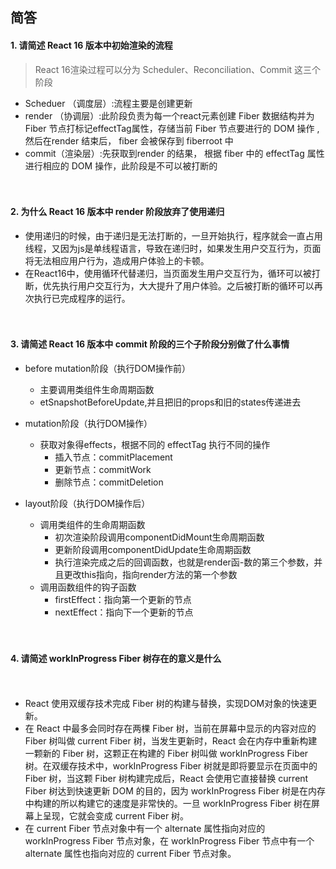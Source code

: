 ## 简答



#### 1. 请简述 React 16 版本中初始渲染的流程
>React 16渲染过程可以分为 Scheduler、Reconciliation、Commit 这三个阶段
- Scheduer （调度层）:流程主要是创建更新
- render （协调层）:此阶段负责为每一个react元素创建 Fiber 数据结构并为 Fiber 节点打标记effectTag属性，存储当前 Fiber 节点要进行的 DOM 操作 ,然后在render 结束后， fiber 会被保存到 fiberroot 中
- commit（渲染层）:先获取到render 的结果， 根据 fiber 中的 effectTag 属性进行相应的 DOM 操作，此阶段是不可以被打断的


　

#### 2. 为什么 React 16 版本中 render 阶段放弃了使用递归

- 使用递归的时候，由于递归是无法打断的，一旦开始执行，程序就会一直占用线程，又因为js是单线程语言，导致在递归时，如果发生用户交互行为，页面将无法相应用户行为，造成用户体验上的卡顿。
- 在React16中，使用循环代替递归，当页面发生用户交互行为，循环可以被打断，优先执行用户交互行为，大大提升了用户体验。之后被打断的循环可以再次执行已完成程序的运行。
　

　

#### 3. 请简述 React 16 版本中 commit 阶段的三个子阶段分别做了什么事情
- before mutation阶段（执行DOM操作前）
  - 主要调用类组件生命周期函数
  - etSnapshotBeforeUpdate,并且把旧的props和旧的states传递进去
- mutation阶段（执行DOM操作）

  - 获取对象得effects，根据不同的 effectTag 执行不同的操作
    - 插入节点：commitPlacement
    - 更新节点：commitWork
    - 删除节点：commitDeletion
- layout阶段（执行DOM操作后）

  - 调用类组件的生命周期函数
    - 初次渲染阶段调用componentDidMount生命周期函数
    - 更新阶段调用componentDidUpdate生命周期函数
    - 执行渲染完成之后的回调函数，也就是render函-数的第三个参数，并且更改this指向，指向render方法的第一个参数
  - 调用函数组件的钩子函数
    - firstEffect：指向第一个更新的节点
    - nextEffect：指向下一个更新的节点
　

　

#### 4. 请简述 workInProgress Fiber 树存在的意义是什么

　
- React 使用双缓存技术完成 Fiber 树的构建与替换，实现DOM对象的快速更新。
- 在 React 中最多会同时存在两棵 Fiber 树，当前在屏幕中显示的内容对应的 Fiber 树叫做 current Fiber 树，当发生更新时，React 会在内存中重新构建一颗新的 Fiber 树，这颗正在构建的 Fiber 树叫做 workInProgress Fiber 树。在双缓存技术中，workInProgress Fiber 树就是即将要显示在页面中的 Fiber 树，当这颗 Fiber 树构建完成后，React 会使用它直接替换 current Fiber 树达到快速更新 DOM 的目的，因为 workInProgress Fiber 树是在内存中构建的所以构建它的速度是非常快的。一旦 workInProgress Fiber 树在屏幕上呈现，它就会变成 current Fiber 树。
- 在 current Fiber 节点对象中有一个 alternate 属性指向对应的 workInProgress Fiber 节点对象，在 workInProgress Fiber 节点中有一个 alternate 属性也指向对应的 current Fiber 节点对象。
　